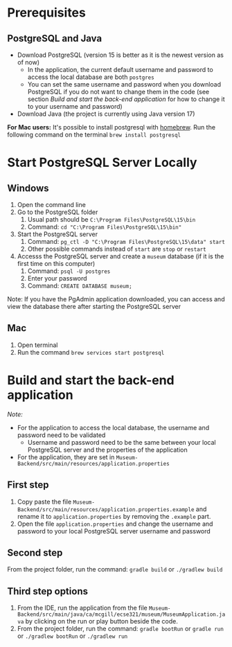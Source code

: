 # Prerequisites

## PostgreSQL and Java

- Download PostgreSQL (version 15 is better as it is the newest version as of now)
  - In the application, the current default username and password to access the local database are both `postgres`
  - You can set the same username and password when you download PostgreSQL if you do not want to change them in the code (see section _Build and start the back-end application_ for how to change it to your username and password)
- Download Java (the project is currently using Java version 17)

**For Mac users:**
It's possible to install postgresql with [homebrew](https://formulae.brew.sh/formula/postgresql@14).
Run the following command on the terminal `brew install postgresql`

# Start PostgreSQL Server Locally

## Windows

1. Open the command line
2. Go to the PostgreSQL folder
   1. Usual path should be `C:\Program Files\PostgreSQL\15\bin`
   2. Command: `cd "C:\Program Files\PostgreSQL\15\bin"`
3. Start the PostgreSQL server
   1. Command: `pg_ctl -D "C:\Program Files\PostgreSQL\15\data" start`
   2. Other possible commands instead of `start` are `stop` or `restart`
4. Accesss the PostgreSQL server and create a `museum` database (if it is the first time on this computer)
   1. Command: `psql -U postgres`
   2. Enter your password
   3. Command: `CREATE DATABASE museum;`

Note: If you have the PgAdmin application downloaded, you can access and view the database there after starting the PostgreSQL server

## Mac

1. Open terminal
2. Run the command `brew services start postgresql`

# Build and start the back-end application

_Note:_

- For the application to access the local database, the username and password need to be validated
  - Username and password need to be the same between your local PostgreSQL server and the properties of the application
- For the application, they are set in `Museum-Backend/src/main/resources/application.properties`

## First step

1. Copy paste the file `Museum-Backend/src/main/resources/application.properties.example` and rename it to `application.properties` by removing the `.example` part.
2. Open the file `application.properties` and change the username and password to your local PostgreSQL server username and password

## Second step

From the project folder, run the command: `gradle build` or `./gradlew build`

## Third step options

1. From the IDE, run the application from the file `Museum-Backend/src/main/java/ca/mcgill/ecse321/museum/MuseumApplication.java` by clicking on the run or play button beside the code.
2. From the project folder, run the command: `gradle bootRun` or `gradle run` or `./gradlew bootRun` or `./gradlew run`
